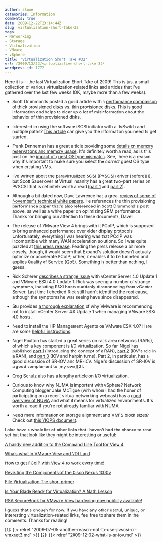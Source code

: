 ```yaml
---
author: slowe
categories: Information
comments: true
date: 2009-12-22T23:14:44Z
slug: virtualization-short-take-32
tags:
- Networking
- Storage
- Virtualization
- VMware
- vSphere
title: 'Virtualization Short Take #32'
url: /2009/12/22/virtualization-short-take-32/
wordpress_id: 1772
---
```


Here it is---the last Virtualization Short Take of 2009! This is just a small collection of various virtualization-related links and articles that I've gathered over the last few weeks (OK, maybe more than a few weeks).

* Scott Drummonds posted a good article with a [performance comparison](http://vpivot.com/2009/11/18/performance-of-thin-provisioned-disks/) of thick provisioned disks vs. thin provisioned disks. This is good information and helps to clear up a lot of misinformation about the behavior of thin provisioned disks.

* Interested in using the software iSCSI initiator with a dvSwitch and multiple paths? [This article](http://goingvirtual.wordpress.com/2009/12/01/vsphere-4-0-update-1-with-software-iscsi-and-2-paths-on-dvswitch/) can give you the information you need to get started.

* Frank Denneman has a great article providing some [details on memory reservations and memory usage](http://frankdenneman.wordpress.com/2009/12/08/impact-of-memory-reservation/). It's definitely worth a read, as is this post on the [impact of guest OS type mismatch](http://frankdenneman.wordpress.com/2009/12/15/impact-of-mismatch-guest-os-type/). See, there is a reason why it's important to make sure you select the _correct_ guest OS type when creating VMs.

* I've written about the paravirtualized SCSI (PVSCSI) driver [before][1], but Scott Sauer over at Virtual Insanity has a great two-part series on PVSCSI that is definitely worth a read ([part 1](http://www.virtualinsanity.com/index.php/2009/11/21/more-bang-for-your-buck-with-pvscsi-part-1/) and [part 2](http://www.virtualinsanity.com/index.php/2009/12/01/more-bang-for-your-buck-with-pvscsi-part-2/)).

* Although a bit dated now, Dave Lawrence has a great [review of some of November's technical white papers](http://vmguy.com/wordpress/index.php/archives/1248). He references the thin provisioning performance paper that's also referenced in Scott Drummond's post above, as well as a white paper on optimizing SRM performance. Thanks for bringing our attention to these documents, Dave!

* The release of VMware View 4 brings with it PCoIP, which is supposed to bring enhanced performance over older display protocols. Unfortunately, everything I was hearing was that PCoIP was incompatible with many WAN acceleration solutions. So I was quite puzzled at [this press release](http://www.businesswire.com/portal/site/home/permalink/?ndmViewId=news_view&newsId=20091207005609&newsLang=en). Reading the press release a bit more closely, though, it would seem that Expand's solution doesn't actually optimize or accelerate PCoIP; rather, it enables it to be tunneled and applies Quality of Service (QoS). Something is better than nothing, I guess.

* Rick Scherer [describes a strange issue](http://vmwaretips.com/wp/2009/12/09/strange-vcenter-40-u1-and-esxi-40-u1-ssl-issue/) with vCenter Server 4.0 Update 1 and VMware ESXi 4.0 Update 1. Rick was seeing a number of strange symptoms, including ESXi hosts suddenly disconnecting from vCenter Server. Last time I checked Rick still hadn't identified the root cause, although the symptoms he was seeing have since disappeared.

* Stu provides [a thorough explanation](http://vinternals.com/2009/12/why-you-shouldnt-update-vcenter-if-using-esxi-yet/) of why VMware is recommending not to install vCenter Server 4.0 Update 1 when managing VMware ESXi 4.0 hosts.

* Need to install the HP Management Agents on VMware ESX 4.0? Here are some [helpful instructions](http://blog.mrpol.nl/2009/11/03/installing-hp-insight-management-agents-on-vmware-vsphere-4-server/).

* Nigel Poulton has started a great series on rack area networks (RANs), of which a key component is I/O virtualization. So far, Nigel has published [part 1](http://blog.nigelpoulton.com/ran-rack-area-networking/) (introducing the concept of a RAN), [part 2](http://blog.nigelpoulton.com/rack-area-networking-iov/) (IOV's role in a RAN), and [part 3](http://blog.nigelpoulton.com/ran-iov-and-hairpin-turns/) (IOV and hairpin turns). Part 2, in particular, has a good discussion of SR-IOV and MR-IOV. Nigel's discussion of SR-IOV is a good complement to [my own][2].

* Greg Schulz also has [a lengthy article](http://storageio.com/blog/?p=729) on I/O virtualization.

* Curious to know why NUMA is important with vSphere? Network Computing blogger Jake McTigue (with whom I had the honor of participating on a recent virtual networking webcast) has a [good overview of NUMA](http://www.networkcomputing.com/virtualization/harnessing-vsphere-performance-benefits-for-numa.php) and what it means for virtualized environments. It's worth a read if you're not already familiar with NUMA.

* Need more information on storage alignment and VMFS block sizes? Check out [this VIOPS document](http://viops.vmware.com/home/docs/DOC-1407).

I also have a whole list of other links that I haven't had the chance to read yet but that look like they might be interesting or useful:

[A handy new addition to the Command Line Tool for View 4](http://www.virtualinsanity.com/index.php/2009/12/08/a-handy-new-addition-to-the-command-line-tool-for-view-4/)  

[Whats what in VMware View and VDI Land](http://virtualgeek.typepad.com/virtual_geek/2009/12/whats-what-in-vmware-view-and-vdi-land.html)  

[How to get PCoIP with View 4 to work every time!](http://www.thatsmyview.net/2009/12/18/how-to-get-pcoip-with-view-4-to-work-every-time/)  

[Revisiting the Components of the Cisco Nexus 1000v](http://jasonnash.wordpress.com/2009/12/18/revisiting-the-components-of-the-cisco-nexus-1000v/)  

[File Virtualization The short primer](http://devcentral.f5.com/weblogs/dmacvittie/archive/2009/12/06/file-virtualizationhellip-the-short-primer.aspx)  

[Is Your Blade Ready for Virtualization? A Math Lesson](http://www.dailyhypervisor.com/2009/12/19/is-your-blade-ready-for-virtualization-a-math-lesson/comment-page-1/#comment-213)  

[RSA SecureBook for VMware View hardening now publicly available!](http://virtualgeek.typepad.com/virtual_geek/2009/12/rsa-securebook-for-vmware-view-hardening-now-publicly-available.html)

I guess that's enough for now. If you have any other useful, unique, or interesting virtualization-related links, feel free to share them in the comments. Thanks for reading!

[1]: {{< relref "2009-07-05-another-reason-not-to-use-pvscsi-or-vmxnet3.md" >}}
[2]: {{< relref "2009-12-02-what-is-sr-iov.md" >}}
